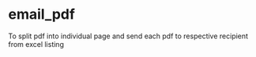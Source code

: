 # email_pdf
To split pdf into individual page and send each pdf to respective recipient from excel listing

